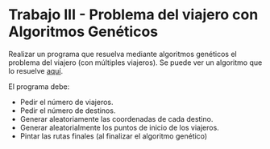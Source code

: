 # Trabajo III - Problema del viajero con Algoritmos Genéticos

Realizar un programa que resuelva mediante algoritmos genéticos el problema del viajero (con múltiples viajeros). Se puede ver un algoritmo que lo resuelve [aquí](./gamtsp.pdf).

El programa debe:
  - Pedir el número de viajeros.
  - Pedir el número de destinos.
  - Generar aleatoriamente las coordenadas de cada destino.
  - Generar aleatorialmente los puntos de inicio de los viajeros.
  - Pintar las rutas finales (al finalizar el algoritmo genético)
